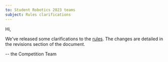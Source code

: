 ```yaml
---
to: Student Robotics 2023 teams
subject: Rules clarifications
---
```


Hi,

We've released some clarifications to the [rules](https://studentrobotics.org/docs/rules).
The changes are detailed in the revisions section of the document.

-- the Competition Team
